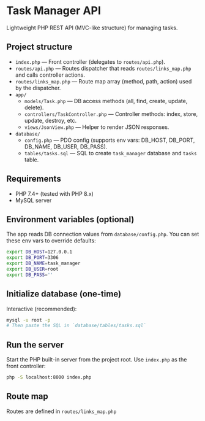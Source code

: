 # Task Manager API

Lightweight PHP REST API (MVC-like structure) for managing tasks.

## Project structure

- `index.php` — Front controller (delegates to `routes/api.php`).
- `routes/api.php` — Routes dispatcher that reads `routes/links_map.php` and calls controller actions.
- `routes/links_map.php` — Route map array (method, path, action) used by the dispatcher.
- `app/`
  - `models/Task.php` — DB access methods (all, find, create, update, delete).
  - `controllers/TaskController.php` — Controller methods: index, store, update, destroy, etc.
  - `views/JsonView.php` — Helper to render JSON responses.
- `database/`
  - `config.php` — PDO config (supports env vars: DB_HOST, DB_PORT, DB_NAME, DB_USER, DB_PASS).
  - `tables/tasks.sql` — SQL to create `task_manager` database and `tasks` table.

## Requirements

- PHP 7.4+ (tested with PHP 8.x)
- MySQL server

## Environment variables (optional)

The app reads DB connection values from `database/config.php`. You can set these env vars to override defaults:

```bash
export DB_HOST=127.0.0.1
export DB_PORT=3306
export DB_NAME=task_manager
export DB_USER=root
export DB_PASS=''
```

## Initialize database (one-time)

Interactive (recommended):

```bash
mysql -u root -p
# Then paste the SQL in `database/tables/tasks.sql`
```

## Run the server

Start the PHP built-in server from the project root. Use `index.php` as the front controller:

```bash
php -S localhost:8000 index.php
```

## Route map

Routes are defined in `routes/links_map.php`